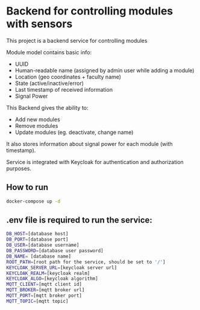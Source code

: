 # Backend for controlling modules with sensors

This project is a backend service for controlling modules 

Module model contains basic info:
 - UUID
 - Human-readable name (assigned by admin user while adding a module)
 - Location (geo coordinates + faculty name)
 - State (active/inactive/error)
 - Last timestamp of received information
 - Signal Power

This Backend gives the ability to:
- Add new modules 
- Remove modules
- Update modules (eg. deactivate, change name)

It also stores information about signal power for each module (with timestamp).

Service is integrated with Keycloak for authentication and authorization purposes.

## How to run

```bash
docker-compose up -d 
```

## .env file is required to run the service:
```bash
DB_HOST=[database host]
DB_PORT=[database port]
DB_USER=[database username]
DB_PASSWORD=[database user password]
DB_NAME= [database name]
ROOT_PATH=[root path for the service, should be set to '/']
KEYCLOAK_SERVER_URL=[keycloak server url]
KEYCLOAK_REALM=[keycloak realm]
KEYCLOAK_ALGO=[keycloak algorithm]
MQTT_CLIENT=[mqtt client id]
MQTT_BROKER=[mqtt broker url]
MQTT_PORT=[mqtt broker port]
MQTT_TOPIC=[mqtt topic]
```